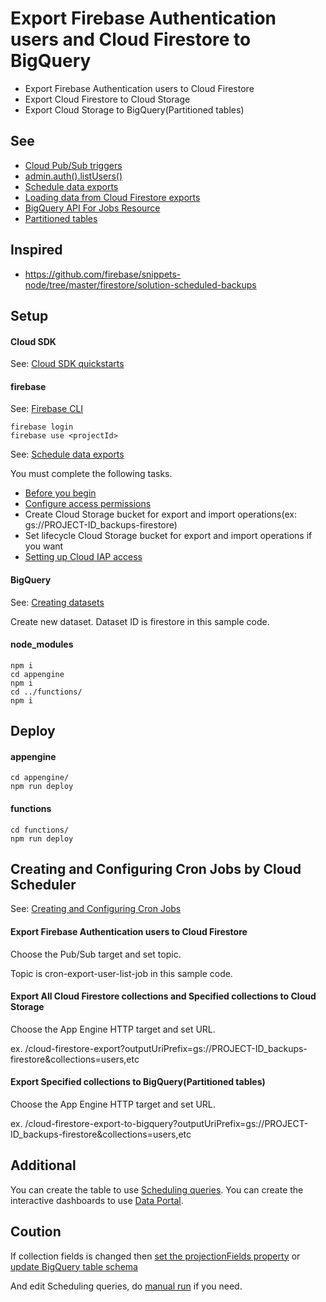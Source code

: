 # Export Firebase Authentication users and Cloud Firestore to BigQuery

- Export Firebase Authentication users to Cloud Firestore
- Export Cloud Firestore to Cloud Storage
- Export Cloud Storage to BigQuery(Partitioned tables)

## See

- [Cloud Pub/Sub triggers](https://firebase.google.com/docs/functions/pubsub-events)
- [admin.auth().listUsers()](https://firebase.google.com/docs/reference/admin/node/admin.auth.Auth#listUsers)
- [Schedule data exports](https://firebase.google.com/docs/firestore/solutions/schedule-export)
- [Loading data from Cloud Firestore exports](https://cloud.google.com/bigquery/docs/loading-data-cloud-firestore)
- [BigQuery API For Jobs Resource](https://cloud.google.com/bigquery/docs/reference/rest/v2/jobs)
- [Partitioned tables](https://cloud.google.com/bigquery/docs/partitioned-tables#partitioned_tables)

## Inspired

- https://github.com/firebase/snippets-node/tree/master/firestore/solution-scheduled-backups

## Setup

#### Cloud SDK

See: [Cloud SDK quickstarts](https://cloud.google.com/sdk/docs/quickstarts/)

#### firebase

See: [Firebase CLI](https://firebase.google.com/docs/cli/)

```
firebase login
firebase use <projectId>
```

See: [Schedule data exports](https://firebase.google.com/docs/firestore/solutions/schedule-export)

You must complete the following tasks.

- [Before you begin](https://firebase.google.com/docs/firestore/solutions/schedule-export#before_you_begin)
- [Configure access permissions](https://firebase.google.com/docs/firestore/solutions/schedule-export#configure_access_permissions)
- Create Cloud Storage bucket for export and import operations(ex: gs://PROJECT-ID_backups-firestore)
- Set lifecycle Cloud Storage bucket for export and import operations if you want
- [Setting up Cloud IAP access](https://cloud.google.com/iap/docs/app-engine-quickstart#iap-access)

#### BigQuery

See: [Creating datasets](https://cloud.google.com/bigquery/docs/datasets#creating_a_dataset)

Create new dataset. Dataset ID is firestore in this sample code.

#### node_modules

```
npm i
cd appengine
npm i
cd ../functions/
npm i
```

## Deploy

#### appengine

```
cd appengine/
npm run deploy
```

#### functions

```
cd functions/
npm run deploy
```

## Creating and Configuring Cron Jobs by Cloud Scheduler

See: [Creating and Configuring Cron Jobs](https://cloud.google.com/scheduler/docs/creating)

#### Export Firebase Authentication users to Cloud Firestore

Choose the Pub/Sub target and set topic.

Topic is cron-export-user-list-job in this sample code.

#### Export All Cloud Firestore collections and Specified collections to Cloud Storage

Choose the App Engine HTTP target and set URL.

ex. /cloud-firestore-export?outputUriPrefix=gs://PROJECT-ID_backups-firestore&collections=users,etc

#### Export Specified collections to BigQuery(Partitioned tables)

Choose the App Engine HTTP target and set URL.

ex. /cloud-firestore-export-to-bigquery?outputUriPrefix=gs://PROJECT-ID_backups-firestore&collections=users,etc

## Additional

You can create the table to use [Scheduling queries](https://cloud.google.com/bigquery/docs/scheduling-queries).
You can create the interactive dashboards to use [Data Portal](https://datastudio.google.com/overview).

## Coution

If collection fields is changed then [set the projectionFields property](https://cloud.google.com/bigquery/docs/reference/rest/v2/jobs#configuration.load.projectionFields) or [update BigQuery table schema](https://cloud.google.com/bigquery/docs/managing-table-schemas)

And edit Scheduling queries,  do [manual run](https://cloud.google.com/bigquery/docs/scheduling-queries#setting_up_a_manual_run_on_historical_dates) if you need.
